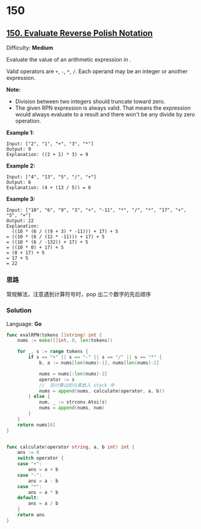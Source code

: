 # 150

## [150\. Evaluate Reverse Polish Notation](https://leetcode.com/problems/evaluate-reverse-polish-notation/)

Difficulty: **Medium**


Evaluate the value of an arithmetic expression in .

Valid operators are `+`, `-`, `*`, `/`. Each operand may be an integer or another expression.

**Note:**

*   Division between two integers should truncate toward zero.
*   The given RPN expression is always valid. That means the expression would always evaluate to a result and there won't be any divide by zero operation.

**Example 1:**

```
Input: ["2", "1", "+", "3", "*"]
Output: 9
Explanation: ((2 + 1) * 3) = 9
```

**Example 2:**

```
Input: ["4", "13", "5", "/", "+"]
Output: 6
Explanation: (4 + (13 / 5)) = 6
```

**Example 3:**

```
Input: ["10", "6", "9", "3", "+", "-11", "*", "/", "*", "17", "+", "5", "+"]
Output: 22
Explanation: 
  ((10 * (6 / ((9 + 3) * -11))) + 17) + 5
= ((10 * (6 / (12 * -11))) + 17) + 5
= ((10 * (6 / -132)) + 17) + 5
= ((10 * 0) + 17) + 5
= (0 + 17) + 5
= 17 + 5
= 22
```
### 思路

常规解法，注意遇到计算符号时，pop 出二个数字的先后顺序

### Solution

Language: **Go**

```go
func evalRPN(tokens []string) int {
    nums := make([]int, 0, len(tokens))

	for _, s := range tokens {
		if s == "+" || s == "-" || s == "/" || s == "*" {
			b, a := nums[len(nums)-1], nums[len(nums)-2]

			nums = nums[:len(nums)-2]
			operator := s
			//  将计算过的元素放入 stack 中
			nums = append(nums, calculate(operator, a, b))
		} else {
			num, _ := strconv.Atoi(s)
			nums = append(nums, num)
		}
	}
	return nums[0]
}


func calculate(operator string, a, b int) int {
	ans := 0
	switch operator {
	case "+":
		ans = a + b
	case "-":
		ans = a - b
	case "*":
		ans = a * b
	default:
		ans = a / b
	}
	return ans
}

```